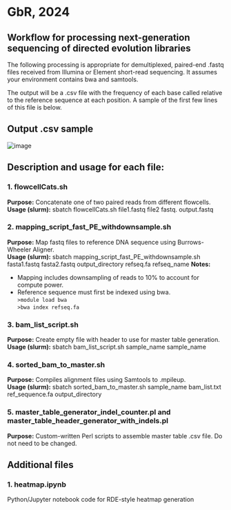 # GbR, 2024
## Workflow for processing next-generation sequencing of directed evolution libraries
The following processing is appropriate for demultiplexed, paired-end .fastq files received from Illumina or Element short-read sequencing. It assumes your environment contains bwa and samtools. 

The output will be a .csv file with the frequency of each base called relative to the reference sequence at each position. A sample of the first few lines of this file is below. 

## Output .csv sample
![image](https://github.com/julielmcdonald/GbR/assets/56400444/616fecb6-78f0-45ec-ae7d-03f6791218e8)

## Description and usage for each file:

### 1. flowcellCats.sh 
**Purpose:** Concatenate one of two paired reads from different flowcells.  
**Usage (slurm):** sbatch flowcellCats.sh file1.fastq file2 fastq. output.fastq 

### 2. mapping_script_fast_PE_withdownsample.sh
**Purpose:** Map fastq files to reference DNA sequence using Burrows-Wheeler Aligner.  
**Usage (slurm):** sbatch mapping_script_fast_PE_withdownsample.sh fasta1.fastq fasta2.fastq output_directory refseq.fa refseq_name 
**Notes:** 
* Mapping includes downsampling of reads to 10% to account for compute power.  
* Reference sequence must first be indexed using bwa.  
  `>module load bwa`  
  `>bwa index refseq.fa`

### 3. bam_list_script.sh
**Purpose:** Create empty file with header to use for master table generation.  
**Usage (slurm):** sbatch bam_list_script.sh sample_name sample_name

### 4. sorted_bam_to_master.sh
**Purpose:** Compiles alignment files using Samtools to .mpileup.  
**Usage (slurm):** sbatch sorted_bam_to_master.sh sample_name bam_list.txt ref_sequence.fa output_directory

### 5. master_table_generator_indel_counter.pl and master_table_header_generator_with_indels.pl  
**Purpose:** Custom-written Perl scripts to assemble master table .csv file. Do not need to be changed. 

## Additional files

### 1. heatmap.ipynb
Python/Jupyter notebook code for RDE-style heatmap generation

